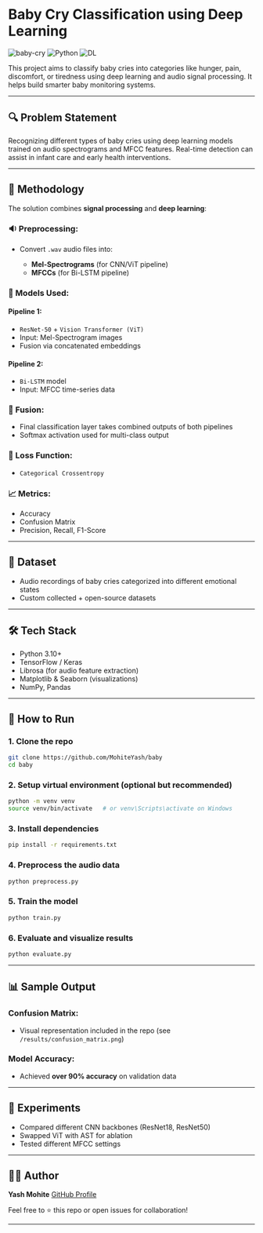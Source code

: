 # Baby Cry Classification using Deep Learning

![baby-cry](https://img.shields.io/badge/Baby%20Cry-Classifier-brightgreen)
![Python](https://img.shields.io/badge/Python-3.10-blue)
![DL](https://img.shields.io/badge/Deep%20Learning-TensorFlow%2FKeras-red)

This project aims to classify baby cries into categories like hunger, pain, discomfort, or tiredness using deep learning and audio signal processing. It helps build smarter baby monitoring systems.

---

## 🔍 Problem Statement

Recognizing different types of baby cries using deep learning models trained on audio spectrograms and MFCC features. Real-time detection can assist in infant care and early health interventions.

---

## 🧠 Methodology

The solution combines **signal processing** and **deep learning**:

### 🔉 Preprocessing:

* Convert `.wav` audio files into:

  * **Mel-Spectrograms** (for CNN/ViT pipeline)
  * **MFCCs** (for Bi-LSTM pipeline)

### 🧪 Models Used:

#### Pipeline 1:

* `ResNet-50` + `Vision Transformer (ViT)`
* Input: Mel-Spectrogram images
* Fusion via concatenated embeddings

#### Pipeline 2:

* `Bi-LSTM` model
* Input: MFCC time-series data

### 🔗 Fusion:

* Final classification layer takes combined outputs of both pipelines
* Softmax activation used for multi-class output

### 🧠 Loss Function:

* `Categorical Crossentropy`

### 📈 Metrics:

* Accuracy
* Confusion Matrix
* Precision, Recall, F1-Score

---

## 📁 Dataset

* Audio recordings of baby cries categorized into different emotional states
* Custom collected + open-source datasets

---

## 🛠️ Tech Stack

* Python 3.10+
* TensorFlow / Keras
* Librosa (for audio feature extraction)
* Matplotlib & Seaborn (visualizations)
* NumPy, Pandas

---

## 🚀 How to Run

### 1. Clone the repo

```bash
git clone https://github.com/MohiteYash/baby
cd baby
```

### 2. Setup virtual environment (optional but recommended)

```bash
python -m venv venv
source venv/bin/activate   # or venv\Scripts\activate on Windows
```

### 3. Install dependencies

```bash
pip install -r requirements.txt
```

### 4. Preprocess the audio data

```bash
python preprocess.py
```

### 5. Train the model

```bash
python train.py
```

### 6. Evaluate and visualize results

```bash
python evaluate.py
```

---

## 📊 Sample Output

### Confusion Matrix:

* Visual representation included in the repo (see `/results/confusion_matrix.png`)

### Model Accuracy:

* Achieved **over 90% accuracy** on validation data

---

## 🧪 Experiments

* Compared different CNN backbones (ResNet18, ResNet50)
* Swapped ViT with AST for ablation
* Tested different MFCC settings

---

## 🙋‍♂️ Author

**Yash Mohite**
[GitHub Profile](https://github.com/MohiteYash)

Feel free to ⭐ this repo or open issues for collaboration!

---
